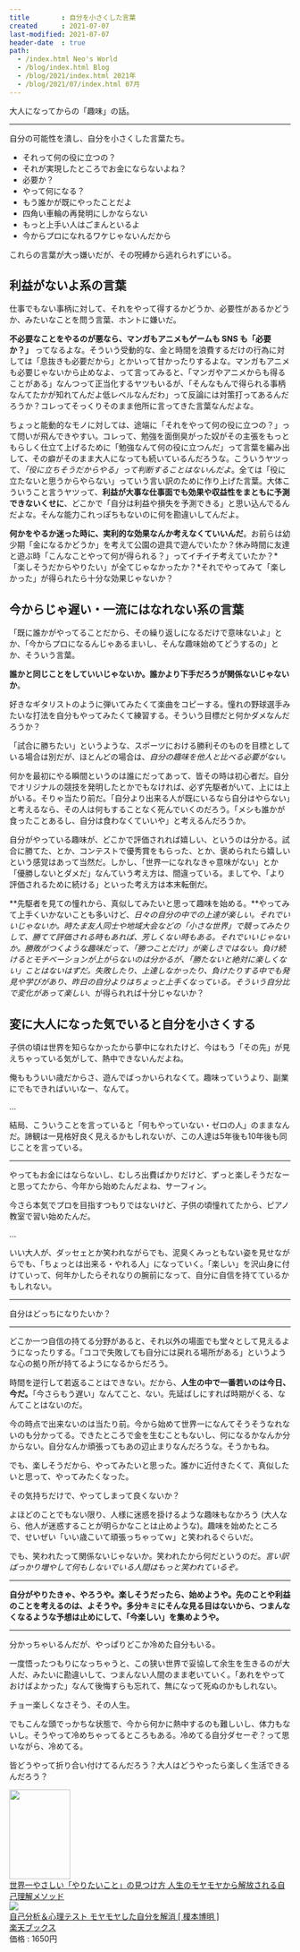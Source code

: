 ```yaml
---
title        : 自分を小さくした言葉
created      : 2021-07-07
last-modified: 2021-07-07
header-date  : true
path:
  - /index.html Neo's World
  - /blog/index.html Blog
  - /blog/2021/index.html 2021年
  - /blog/2021/07/index.html 07月
---
```


大人になってからの「趣味」の話。

---

自分の可能性を潰し、自分を小さくした言葉たち。

- それって何の役に立つの？
- それが実現したところでお金にならないよね？
- 必要か？
- やって何になる？
- もう誰かが既にやったことだよ
- 四角い車輪の再発明にしかならない
- もっと上手い人はごまんといるよ
- 今からプロになれるワケじゃないんだから

これらの言葉が大っ嫌いだが、その呪縛から逃れられずにいる。

## 利益がないよ系の言葉

仕事でもない事柄に対して、それをやって得するかどうか、必要性があるかどうか、みたいなことを問う言葉、ホントに嫌いだ。

**不必要なことをやるのが悪なら、マンガもアニメもゲームも SNS も「必要か？」** ってなるよな。そういう受動的な、金と時間を浪費するだけの行為に対しては「息抜きも必要だから」とかいって甘かったりするよな。マンガもアニメも必要じゃないから止めなよ、って言ってみると、「マンガやアニメからも得ることがある」なんつって正当化するヤツもいるが、「そんなもんで得られる事柄なんてたかが知れてんだよ低レベルなんだわ」って反論には対策打ってあるんだろうか？コレってそっくりそのまま他所に言ってきた言葉なんだよな。

ちょっと能動的なモノに対しては、途端に「それをやって何の役に立つの？」って問いが飛んできやすい。コレって、勉強を面倒臭がった奴がその主張をもっともらしく仕立て上げるために「勉強なんて何の役に立つんだ」って言葉を編み出して、その癖がそのまま大人になっても続いているんだろうな。こういうヤツって、*「役に立ちそうだからやる」って判断することはないんだよ*。全ては「役に立たないと思うからやらない」っていう言い訳のために作り上げた言葉。大体こういうこと言うヤツって、**利益が大事な仕事面でも効果や収益性をまともに予測できないくせに**、どこかで「自分は利益や損失を予測できる」と思い込んでるんだよな。そんな能力これっぽちもないのに何を勘違いしてんだよ。

**何かをやるか迷った時に、実利的な効果なんか考えなくていいんだ**。お前らは幼少期「金になるかどうか」を考えて公園の遊具で遊んでいたか？休み時間に友達と遊ぶ時「こんなことやって何が得られる？」ってイチイチ考えていたか？*「楽しそうだからやりたい」が全てじゃなかったか？*それでやってみて「楽しかった」が得られたら十分な効果じゃないか？

## 今からじゃ遅い・一流にはなれない系の言葉

「既に誰かがやってることだから、その繰り返しになるだけで意味ないよ」とか、「今からプロになるんじゃあるまいし、そんな趣味始めてどうするの」とか、そういう言葉。

**誰かと同じことをしていいじゃないか。誰かより下手だろうが関係ないじゃないか**。

好きなギタリストのように弾いてみたくて楽曲をコピーする。憧れの野球選手みたいな打法を自分もやってみたくて練習する。そういう目標だと何かダメなんだろうか？

「試合に勝ちたい」というような、スポーツにおける勝利そのものを目標としている場合は別だが、ほとんどの場合は、*自分の趣味を他人と比べる必要がない。*

何かを最初にやる瞬間というのは誰にだってあって、皆その時は初心者だ。自分でオリジナルの競技を発明したとかでもなければ、必ず先駆者がいて、上には上がいる。そりゃ当たり前だ。「自分より出来る人が既にいるなら自分はやらない」と考えるなら、その人は何もすることなく死んでいくのだろう。「メシも誰かが食ったことあるし、自分は食わなくていいや」と考えるんだろうか。

自分がやっている趣味が、どこかで評価されれば嬉しい、というのは分かる。試合に勝てた、とか、コンテストで優秀賞をもらった、とか、褒められたら嬉しいという感覚はあって当然だ。しかし、「世界一になれなきゃ意味がない」とか「優勝しないとダメだ」なんていう考え方は、間違っている。ましてや、「より評価されるために続ける」といった考え方は本末転倒だ。

**先駆者を見ての憧れから、真似してみたいと思って趣味を始める。**やってみて上手くいかないことも多いけど、*日々の自分の中での上達が楽しい。*それでいいじゃないか。時たま友人同士や地域大会などの「小さな世界」で競ってみたりして、勝てて評価される時もあれば、芳しくない時もある。それでいいじゃないか。勝敗がつくような趣味だって、「勝つことだけ」が楽しさではない。負け続けるとモチベーションが上がらないのは分かるが、「勝たないと絶対に楽しくない」ことはないはずだ。失敗したり、上達しなかったり、負けたりする中でも発見や学びがあり、昨日の自分よりはちょっと上手くなっている。そういう*自分比で変化があって楽しい*、が得られれば十分じゃないか？

## 変に大人になった気でいると自分を小さくする

子供の頃は世界を知らなかったから夢中になれたけど、今はもう「その先」が見えちゃっている気がして、熱中できないんだよね。

俺ももういい歳だからさ、遊んでばっかいられなくて。趣味っていうより、副業にでもできればいいなー、なんて。

…

結局、こういうことを言っていると「何もやっていない・ゼロの人」のままなんだ。諦観は一見格好良く見えるかもしれないが、この人達は5年後も10年後も同じことを言っている。

---

やってもお金にはならないし、むしろ出費ばかりだけど、ずっと楽しそうだなーと思ってたから、今年から始めたんだよね、サーフィン。

今さら本気でプロを目指すつもりではないけど、子供の頃憧れてたから、ピアノ教室で習い始めたんだ。

…

いい大人が、ダッセェとか笑われながらでも、泥臭くみっともない姿を見せながらでも、「ちょっとは出来る・やれる人」になっていく。「楽しい」を沢山身に付けていって、何年かしたらそれなりの腕前になって、自分に自信を持てているかもしれない。

---

自分はどっちになりたいか？

---

どこか一つ自信の持てる分野があると、それ以外の場面でも堂々として見えるようになったりする。「ココで失敗しても自分には戻れる場所がある」というような心の拠り所が持てるようになるからだろう。

時間を逆行して若返ることはできない。だから、**人生の中で一番若いのは今日、今だ。**「今さらもう遅い」なんてこと、ない。先延ばしにすれば時期がくる、なんてことはないのだ。

今の時点で出来ないのは当たり前。今から始めて世界一になんてそうそうなれないのも分かってる。できたところで金を生むこともないし、何になるかなんか分からない。自分なんか頑張ってもあの辺止まりなんだろうな。そうかもね。

でも、楽しそうだから、やってみたいと思った。誰かに近付きたくて、真似したいと思って、やってみたくなった。

その気持ちだけで、やってしまって良くないか？

よほどのことでもない限り、人様に迷惑を掛けるような趣味もなかろう (大人なら、他人が迷惑することが明らかなことは止めような)。趣味を始めたところで、せいぜい「いい歳こいて頑張っちゃってｗ」と笑われるぐらいだ。

でも、笑われたって関係ないじゃないか。笑われたから何だというのだ。*言い訳ばっかり増やして何もしないでいる人間はもっと笑われているぞ。*

---

**自分がやりたきゃ、やろうや。楽しそうだったら、始めようや。先のことや利益のことを考えるのは、よそうや。多分キミにそんな見る目はないから、つまんなくなるような予想は止めにして、「今楽しい」を集めようや。**

---

分かっちゃいるんだが、やっぱりどこか冷めた自分もいる。

一度悟ったつもりになっちゃうと、この狭い世界で妥協して余生を生きるのが大人だ、みたいに勘違いして、つまんない人間のまま老いていく。「あれをやっておけばよかった」なんて後悔すらも忘れて、無になって死ぬのかもしれない。

チョー楽しくなさそう、その人生。

でもこんな頭でっかちな状態で、今から何かに熱中するのも難しいし、体力もないし。そうやって冷めちゃってるところもある。冷めてる自分ダセーぞ？って思いながら、冷めてる。

皆どうやって折り合い付けてるんだろう？大人はどうやったら楽しく生活できるんだろう？

<div class="ad-amazon">
  <div class="ad-amazon-image">
    <a href="https://www.amazon.co.jp/dp/4046044357?tag=neos21-22&amp;linkCode=osi&amp;th=1&amp;psc=1">
      <img src="https://m.media-amazon.com/images/I/51UeVtVk9cS._SL160_.jpg" width="109" height="160">
    </a>
  </div>
  <div class="ad-amazon-info">
    <div class="ad-amazon-title">
      <a href="https://www.amazon.co.jp/dp/4046044357?tag=neos21-22&amp;linkCode=osi&amp;th=1&amp;psc=1">世界一やさしい「やりたいこと」の見つけ方 人生のモヤモヤから解放される自己理解メソッド</a>
    </div>
  </div>
</div>

<div class="ad-rakuten">
  <div class="ad-rakuten-image">
    <a href="https://hb.afl.rakuten.co.jp/hgc/g00q0722.waxyc9ff.g00q0722.waxyd017/?pc=https%3A%2F%2Fitem.rakuten.co.jp%2Fbook%2F11428929%2F&amp;m=http%3A%2F%2Fm.rakuten.co.jp%2Fbook%2Fi%2F15630920%2F">
      <img src="https://thumbnail.image.rakuten.co.jp/@0_mall/book/cabinet/6558/9784382056558.jpg?_ex=128x128">
    </a>
  </div>
  <div class="ad-rakuten-info">
    <div class="ad-rakuten-title">
      <a href="https://hb.afl.rakuten.co.jp/hgc/g00q0722.waxyc9ff.g00q0722.waxyd017/?pc=https%3A%2F%2Fitem.rakuten.co.jp%2Fbook%2F11428929%2F&amp;m=http%3A%2F%2Fm.rakuten.co.jp%2Fbook%2Fi%2F15630920%2F">自己分析＆心理テスト モヤモヤした自分を解消 [ 榎本博明 ]</a>
    </div>
    <div class="ad-rakuten-shop">
      <a href="https://hb.afl.rakuten.co.jp/hgc/g00q0722.waxyc9ff.g00q0722.waxyd017/?pc=https%3A%2F%2Fwww.rakuten.co.jp%2Fbook%2F&amp;m=http%3A%2F%2Fm.rakuten.co.jp%2Fbook%2F">楽天ブックス</a>
    </div>
    <div class="ad-rakuten-price">価格 : 1650円</div>
  </div>
</div>
